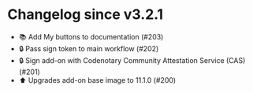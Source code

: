 # Changelog since v3.2.1
- 📚 Add My buttons to documentation (#203) 
- 🔒 Pass sign token to main workflow (#202) 
- 🔒 Sign add-on with Codenotary Community Attestation Service (CAS) (#201) 
- ⬆️ Upgrades add-on base image to 11.1.0 (#200) 
